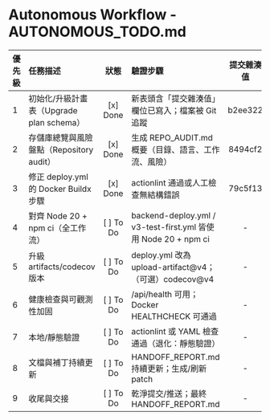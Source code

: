 # Autonomous Workflow - AUTONOMOUS_TODO.md

| 優先級 | 任務描述 | 狀態 | 驗證步驟 | 提交雜湊值 | 產出與筆記 |
|:---|:---|:---:|:---|:---:|:---|
| 1 | 初始化/升級計畫表（Upgrade plan schema） | [x] Done | 新表頭含「提交雜湊值」欄位已寫入；檔案被 Git 追蹤 | b2ee322 | 建立 8 小時循環的唯一真相來源 |
| 2 | 存儲庫總覽與風險盤點（Repository audit） | [x] Done | 生成 REPO_AUDIT.md 概要（目錄、語言、工作流、風險） | 8494cf2 | 列出語言/服務/工作流，識別高風險項 |
| 3 | 修正 deploy.yml 的 Docker Buildx 步驟 | [x] Done | actionlint 通過或人工檢查無結構錯誤 | 79c5f13 | 加上 docker/setup-buildx-action；移除錯位的 uses |
| 4 | 對齊 Node 20 + npm ci（全工作流） | [ ] To Do | backend-deploy.yml / v3-test-first.yml 皆使用 Node 20 + npm ci | - | 升級 actions 到 v4（必要時） |
| 5 | 升級 artifacts/codecov 版本 | [ ] To Do | deploy.yml 改為 upload-artifact@v4；（可選）codecov@v4 | - | 版本與 pinning 一致性 |
| 6 | 健康檢查與可觀測性加固 | [ ] To Do | /api/health 可用；Docker HEALTHCHECK 可通過 | - | 必要時新增最小路由與記錄版本輸出 |
| 7 | 本地/靜態驗證 | [ ] To Do | actionlint 或 YAML 檢查通過（退化：靜態驗證） | - | 無外網時執行靜態檢查 |
| 8 | 文檔與補丁持續更新 | [ ] To Do | HANDOFF_REPORT.md 持續更新；生成/刷新 patch | - | autonomous_session.patch 可攜回滾 |
| 9 | 收尾與交接 | [ ] To Do | 乾淨提交/推送；最終 HANDOFF_REPORT.md | - | 完整交接與下一步建議 |
